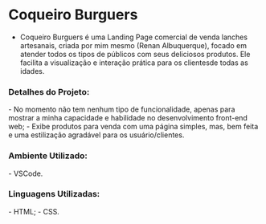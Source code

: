 <h1>Coqueiro Burguers</h1>

- Coqueiro Burguers é uma Landing Page comercial de venda lanches artesanais, criada por mim mesmo (Renan Albuquerque), focado em atender todos os tipos de públicos com seus deliciosos produtos. Ele facilita a visualização e interação prática para os clientesde todas as idades.

<h3>Detalhes do Projeto:</h3>
- No momento não tem nenhum tipo de funcionalidade, apenas para mostrar a minha capacidade e habilidade no desenvolvimento front-end web;
- Exibe produtos para venda com uma página simples, mas, bem feita e uma estilização agradável para os usuário/clientes.

<h3>Ambiente Utilizado:</h3>
- VSCode.

<h3>Linguagens Utilizadas:</h3>
- HTML;
- CSS.
